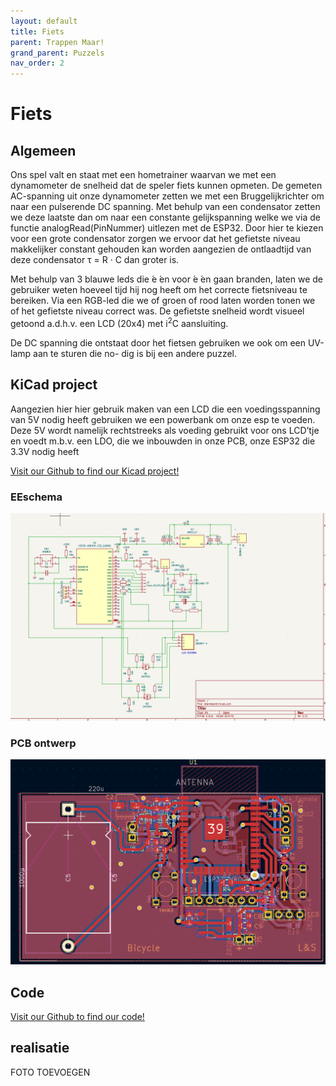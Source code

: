 ```yaml
---
layout: default
title: Fiets
parent: Trappen Maar!
grand_parent: Puzzels
nav_order: 2
---
```

# Fiets
## Algemeen

Ons spel valt en staat met een hometrainer waarvan we met een dynamometer de snelheid dat de speler fiets
kunnen opmeten. De gemeten AC-spanning uit onze dynamometer zetten we met een Bruggelijkrichter om
naar een pulserende DC spanning. Met behulp van een condensator zetten we deze laatste dan om naar een
constante gelijkspanning welke we via de functie analogRead(PinNummer) uitlezen met de ESP32.
Door hier te kiezen voor een grote condensator zorgen we ervoor dat het gefietste niveau makkelijker constant
gehouden kan worden aangezien de ontlaadtijd van deze condensator τ = R · C dan groter is.   

Met behulp van 3 blauwe leds die  ́e ́en voor  ́e ́en gaan branden, laten we de gebruiker weten hoeveel tijd
hij nog heeft om het correcte fietsniveau te bereiken. Via een RGB-led die we of groen of rood laten worden
tonen we of het gefietste niveau correct was. De gefietste snelheid wordt visueel getoond a.d.h.v. een LCD
(20x4) met i<sup>2</sup>C aansluiting.   

De DC spanning die ontstaat door het fietsen gebruiken we ook om een UV-lamp aan te sturen die no-
dig is bij een andere puzzel.

## KiCad project
Aangezien hier hier gebruik maken van een LCD die een voedingsspanning van 5V nodig heeft gebruiken we
een powerbank om onze esp te voeden. Deze 5V wordt namelijk rechtstreeks als voeding gebruikt voor ons LCD’tje en voedt m.b.v. een LDO, die we inbouwden in onze PCB, onze ESP32 die 3.3V nodig heeft  

[Visit our Github to find our Kicad project!](https://github.com/PLAN-IT-B/BachelorProefTrappenMaar/tree/main/KiCad/Kicad-versie%20Bert/Fiets%20-%20zelfgemaakte%20level%20shifter/Fiets%20-%20zelfgemaakte%20level%20shifter)

### EEschema
![](2022-05-12-23-38-48.png)

### PCB ontwerp


![](2022-05-12-23-35-34.png)


## Code
[Visit our Github to find our code!](https://github.com/PLAN-IT-B/BachelorProefTrappenMaar/blob/main/WERKENDE%20CODE%203-05/MeasuringDcVoltageWithCommunicationBuffer/src/main.cpp)

## realisatie
FOTO TOEVOEGEN